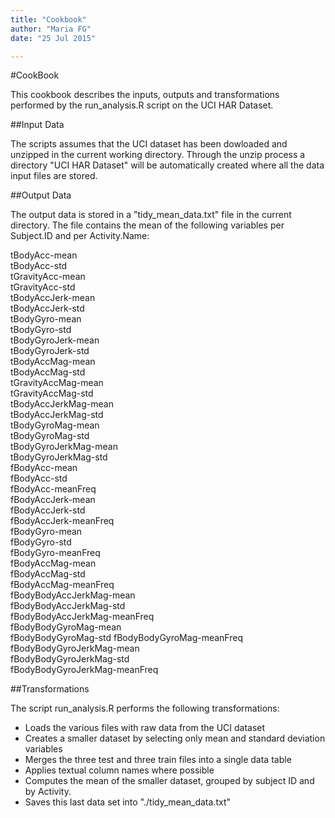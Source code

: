 ```yaml
---
title: "Cookbook"
author: "Maria FG"
date: "25 Jul 2015"

---
```


#CookBook

This cookbook describes the inputs, outputs and transformations performed by the run_analysis.R script on the UCI HAR Dataset.

##Input Data

The scripts assumes that the UCI dataset has been dowloaded and unzipped in the current working directory. Through the unzip process a directory "UCI HAR Dataset" will be automatically created where all the data input files are stored.


##Output Data

The output data is stored in a "tidy_mean_data.txt" file in the current directory.
The file contains the mean of the following variables per Subject.ID and per Activity.Name:
                
tBodyAcc-mean               
tBodyAcc-std               
tGravityAcc-mean            
tGravityAcc-std            
tBodyAccJerk-mean           
tBodyAccJerk-std           
tBodyGyro-mean             
tBodyGyro-std             
tBodyGyroJerk-mean          
tBodyGyroJerk-std         
tBodyAccMag-mean              
tBodyAccMag-std              
tGravityAccMag-mean           
tGravityAccMag-std           
tBodyAccJerkMag-mean          
tBodyAccJerkMag-std          
tBodyGyroMag-mean             
tBodyGyroMag-std             
tBodyGyroJerkMag-mean         
tBodyGyroJerkMag-std         
fBodyAcc-mean               
fBodyAcc-std               
fBodyAcc-meanFreq           
fBodyAccJerk-mean          
fBodyAccJerk-std            
fBodyAccJerk-meanFreq      
fBodyGyro-mean             
fBodyGyro-std             
fBodyGyro-meanFreq          
fBodyAccMag-mean             
fBodyAccMag-std               
fBodyAccMag-meanFreq         
fBodyBodyAccJerkMag-mean      
fBodyBodyAccJerkMag-std      
fBodyBodyAccJerkMag-meanFreq  
fBodyBodyGyroMag-mean        
fBodyBodyGyroMag-std
fBodyBodyGyroMag-meanFreq    
fBodyBodyGyroJerkMag-mean     
fBodyBodyGyroJerkMag-std     
fBodyBodyGyroJerkMag-meanFreq


##Transformations

The script run_analysis.R performs the following transformations:

- Loads the various files with raw data from the UCI dataset
- Creates a smaller dataset by selecting only mean and standard deviation variables
- Merges the three test and three train files into a single data table 
- Applies textual column names where possible
- Computes the mean of the smaller dataset, grouped by subject ID and by Activity.
- Saves this last data set into "./tidy_mean_data.txt"
